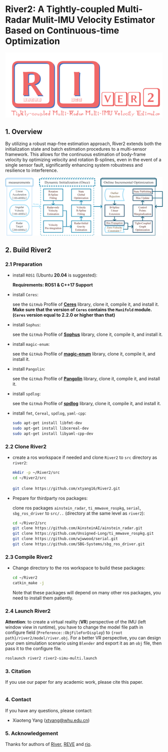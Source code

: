 # River2: A Tightly-coupled Multi-Radar Mulit-IMU Velocity Estimator Based on Continuous-time Optimization


![River2](./img/river2.png "River2")

## 1. Overview

By utilizing a robust map-free estimation approach, River2 extends both the initialization state and batch estimation procedures to a multi-sensor framework. This allows for the continuous estimation of body-frame velocity by optimizing velocity and rotation B-splines, even in the event of a single sensor fault, significantly enhancing system robustness and resilience to interference. 

![System](./img/System.png "System")

## 2. Build River2

### 2.1 Preparation

+ install `ROS1` (Ubuntu **20.04** is suggested):

  **Requirements: ROS1 & C++17 Support**

+ install `Ceres`:

  see the `GitHub` Profile of **[Ceres](https://github.com/ceres-solver/ceres-solver.git)** library, clone it, compile it, and install it. **Make sure that the version of `Ceres` contains the `Manifold` module. (`Ceres` version equal to 2.2.0 or higher than that)**

+ install `Sophus`:

  see the `GitHub` Profile of **[Sophus](https://github.com/strasdat/Sophus.git)** library, clone it, compile it, and install it.

+ install `magic-enum`:

  see the `GitHub` Profile of **[magic-enum](https://github.com/Neargye/magic_enum.git)** library, clone it, compile it, and install it.

+ install `Pangolin`:

  see the `GitHub` Profile of **[Pangolin](https://github.com/stevenlovegrove/Pangolin.git)** library, clone it, compile it, and install it.

+ install `spdlog`:

  see the `GitHub` Profile of **[spdlog](https://github.com/gabime/spdlog.git)** library, clone it, compile it, and install it.

+ install `fmt`, `Cereal`, `spdlog`, `yaml-cpp`:

  ```bash
  sudo apt-get install libfmt-dev
  sudo apt-get install libcereal-dev
  sudo apt-get install libyaml-cpp-dev
  ```
### 2.2 Clone River2

+ create a ros workspace if needed and clone `River2` to `src` directory as `river2`:

  ```bash
  mkdir -p ~/River2/src
  cd ~/River2/src
  
  git clone https://github.com/xtyang16/River2.git
  ```

+ Prepare for thirdparty ros packages:

  clone ros packages `ainstein_radar`, `ti_mmwave_rospkg`, `serial`, `sbg_ros_driver` to `src/..` (directory at the same level as `river2`):

  ```sh
  cd ~/River2/src
  git clone https://github.com/AinsteinAI/ainstein_radar.git
  git clone https://github.com/Unsigned-Long/ti_mmwave_rospkg.git
  git clone https://github.com/wjwwood/serial.git
  git clone https://github.com/SBG-Systems/sbg_ros_driver.git
  ```

### 2.3 Compile River2

+ Change directory to the ros workspace to build these packages:

   ```sh
  cd ~/River2
  catkin_make -j
  ```

  Note that these packages will depend on many other ros packages, you need to install them patiently.

### 2.4 Launch River2

**Attention**: to create a virtual reality (**VR**) perspective of the IMU (left window view in runtime), you have to change the model file path in configure field (`Preference::ObjFileForDispla`y) to `{root path}/river2/model/river.obj`. For a better VR perspective, you can design your own simulation scenario using `Blender` and export it as an `obj` file, then pass it to the configure file.

  ```sh
  roslaunch river2 river2-simu-multi.launch
  ```

### 3. Citation

If you use our paper for any academic work, please cite this paper.

```

```

### 4. Contact

If you have any questions, please contact:

+ Xiaoteng Yang (xtyang@whu.edu.cn)

### 5. Acknowledgement

Thanks for authors of [River](https://github.com/Unsigned-Long/River.git), [REVE](https://github.com/unizgfer-lamor/RAVE.git) and [rio](https://github.com/christopherdoer/rio.git).